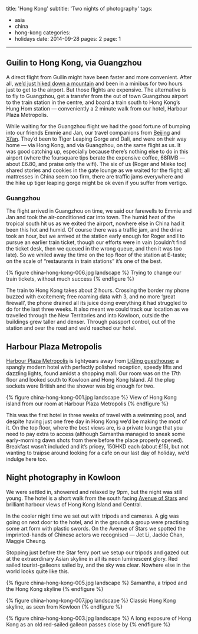 title: 'Hong Kong'
subtitle: 'Two nights of photography'
tags:
  - asia
  - china
  - hong-kong
categories:
  - holidays
date: 2014-09-28
pages: 2
page: 1
---

## Guilin to Hong Kong, via Guangzhou

A direct flight from Guilin might have been faster and more convenient. After all, [we’d just hiked down a mountain](/2014/09/longsheng-rice-terraces-china/) and been in a minibus for two hours just to get to the airport. But those flights are expensive. The alternative is to fly to Guangzhou, get a transfer from the out of town Guangzhou airport to the train station in the centre, and board a train south to Hong Kong’s Hung Hom station — conveniently a 2 minute walk from our hotel, Harbour Plaza Metropolis.

While waiting for the Guangzhou flight we had the good fortune of bumping into our friends Emmie and Jan, our travel companions from [Beijing](/2014/09/beijing-china/2/) and [Xi’an](/2014/09/xian-china/2/). They’d been to Tiger Leaping Gorge and Dali, and were on their way home — via Hong Kong, and via Guangzhou, on the same flight as us. It was good catching up, especially because there’s nothing else to do in this airport (where the foursquare tips berate the expensive coffee, 68RMB — about £6.80, and praise only the wifi). The six of us (Roger and Mieke too) shared stories and cookies in the gate lounge as we waited for the flight; all mattresses in China seem too firm, there are traffic jams everywhere and the hike up tiger leaping gorge might be ok even if you suffer from vertigo.

### Guangzhou

The flight arrived in Guangzhou on time, we said our farewells to Emmie and Jan and took the air-conditioned car into town. The humid heat of the tropical south hit us as we exited the airport, nowhere else in China had it been this hot and humid. Of course there was a traffic jam, and the drive took an hour, but we arrived at the station early enough for Roger and I to pursue an earlier train ticket, though our efforts were in vain (couldn’t find the ticket desk, then we queued in the wrong queue, and then it was too late). So we whiled away the time on the top floor of the station at E-taste; on the scale of “restaurants in train stations” it’s one of the best.

{% figure china-hong-kong-006.jpg landscape %}
Trying to change our train tickets, without much success
{% endfigure %}

The train to Hong Kong takes about 2 hours. Crossing the border my phone buzzed with excitement; free roaming data with 3, and no more ‘great firewall’, the phone drained all its juice doing everything it had struggled to do for the last three weeks. It also meant we could track our location as we travelled through the New Territories and into Kowloon, outside the buildings grew taller and denser. Through passport control, out of the station and over the road and we’d reached our hotel.

## Harbour Plaza Metropolis

[Harbour Plaza Metropolis](https://www.tripadvisor.co.uk/Hotel_Review-g294217-d305854-Reviews-Harbour_Plaza_Metropolis-Hong_Kong.html) is lightyears away from [LiQing guesthouse](/2014/09/longsheng-rice-terraces-china/); a spangly modern hotel with perfectly polished reception, speedy lifts and dazzling lights, found amidst a shopping mall. Our room was on the 17th floor and looked south to Kowloon and Hong Kong Island. All the plug sockets were British and the shower was big enough for two.

{% figure china-hong-kong-001.jpg landscape %}
View of Hong Kong island from our room at Harbour Plaza Metropolis
{% endfigure %}

This was the first hotel in three weeks of travel with a swimming pool, and despite having just one free day in Hong Kong we’d be making the most of it. On the top floor, where the best views are, is a private lounge that you need to pay extra to access (although Samantha managed to sneak some early-morning dawn shots from there before the place properly opened). Breakfast wasn’t included and it’s pricey, 150HKD each (about £15), but not wanting to traipse around looking for a cafe on our last day of holiday, we’d indulge here too.

## Night photography in Kowloon

We were settled in, showered and relaxed by 9pm, but the night was still young. The hotel is a short walk from the south facing [Avenue of Stars](http://www.avenueofstars.com.hk/eng/home.asp) and brilliant harbour views of Hong Kong Island and Central.

In the cooler night time we set out with tripods and cameras. A gig was going on next door to the hotel, and in the grounds a group were practising some art form with plastic swords. On the Avenue of Stars we spotted the imprinted-hands of Chinese actors we recognised — Jet Li, Jackie Chan, Maggie Cheung.

Stopping just before the Star ferry port we setup our tripods and gazed out at the extraordinary Asian skyline in all its neon luminescent glory. Red sailed tourist-galleons sailed by, and the sky was clear. Nowhere else in the world looks quite like this.

{% figure china-hong-kong-005.jpg landscape %}
Samantha, a tripod and the Hong Kong skyline
{% endfigure %}

{% figure china-hong-kong-007.jpg landscape %}
Classic Hong Kong skyline, as seen from Kowloon
{% endfigure %}

{% figure china-hong-kong-003.jpg landscape %}
A long exposure of Hong Kong as an old red-sailed galleon passes close by
{% endfigure %}
